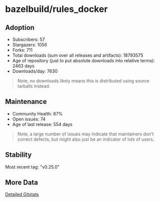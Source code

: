# bazelbuild/rules_docker

## Adoption

- Subscribers: 57
- Stargazers: 1056
- Forks: 711
- Total downloads (sum over all releases and artifacts): 18793575
- Age of repository (just to put absolute downloads into relative terms): 2463 days
- Downloads/day: 7630

> Note, no downloads likely means this is distributed using source tarballs instead.

## Maintenance

- Community Health: 87%
- Open issues: 74
- Age of last release: 554 days

> Note, a large number of issues may indicate that maintainers don't correct defects, but might also
> just be an indicator of lots of users.

## Stability

Most recent tag: "v0.25.0"

## More Data

[Detailed Gitstats](/bazel-catalog/gitstats/bazelbuild/rules_docker)

